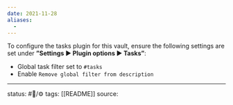 ```yaml
---
date: 2021-11-28
aliases:
  - 
---
```

To configure the tasks plugin for this vault, ensure the following settings are set under **”Settings ▶ Plugin options ▶ Tasks”**:
- Global task filter set to `#tasks`
- Enable `Remove global filter from description`
___
status: #🌲/⚙
tags: [[README]]
source: 